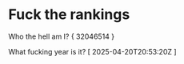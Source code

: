 # Fuck the rankings

Who the hell am I?
{ 32046514 }

What fucking year is it?
[ 2025-04-20T20:53:20Z ]
